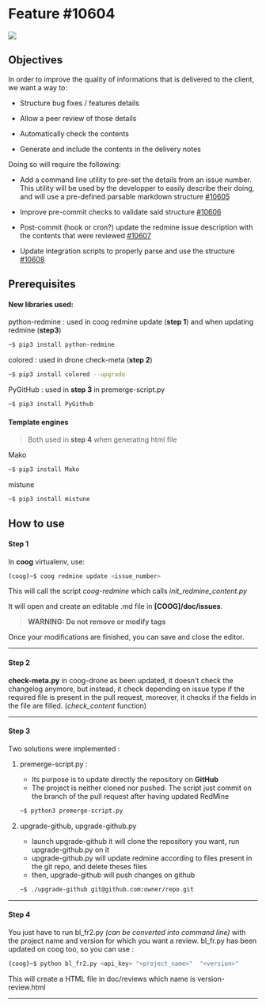 
# Feature #10604
![](https://img.shields.io/github/issues/MaxTeiger/TestCoopengo)

## Objectives

  

In order to improve the quality of informations that is delivered to the client, we want a way to:

  

- Structure bug fixes / features details

- Allow a peer review of those details

- Automatically check the contents

- Generate and include the contents in the delivery notes

  

Doing so will require the following:

  

- Add a command line utility to pre-set the details from an issue number. This utility will be used by the developper to easily describe their doing, and will use a pre-defined parsable markdown structure [#10605](https://support.coopengo.com/issues/10605)

- Improve pre-commit checks to validate said structure [#10606](https://support.coopengo.com/issues/10606)

- Post-commit (hook or cron?) update the redmine issue description with the contents that were reviewed [#10607](https://support.coopengo.com/issues/10607  "Task: Update redmine descriptions according to contents of #10605 (A traiter)")

- Update integration scripts to properly parse and use the structure [#10608](https://support.coopengo.com/issues/10608  "Task: Update delivery slip generation for 10604 (A traiter)")

  
  

## Prerequisites

  

#### New libraries used:

python-redmine : used in coog redmine update (**step 1**) and when updating redmine (**step3**)
```bash
~$ pip3 install python-redmine
```
colored : used in drone check-meta (**step 2**)
```bash
~$ pip3 install colored --upgrade
```
PyGitHub : used in **step 3** in premerge-script.py
```bash
~$ pip3 install PyGithub 
```
#### Template engines
> Both used in **step 4** when generating html file

Mako 

```bash
~$ pip3 install Mako
```

mistune

```bash
~$ pip3 install mistune
```
  

## How to use

#### Step 1

In **coog** virtualenv, use:

```bash
(coog)~$ coog redmine update <issue_number>
```
This will call the script *coog-redmine* which calls *init_redmine_content.py*

It will open and create an editable .md file in **[COOG]/doc/issues**.

>**WARNING: Do not remove or modify tags**

Once your modifications are finished, you can save and close the editor.

----

#### Step 2

**check-meta.py** in coog-drone as been updated, it doesn't check the changelog anymore, but instead, it check depending on issue type if the required file is present in the pull request, moreover, it checks if the fields in the file are filled. (*check_content* function)

  ----

#### Step 3

Two solutions were implemented : 
1. premerge-script.py : 
	* Its purpose is to update directly the repository on **GitHub** 
	* The project is neither cloned nor pushed. The script just commit on the branch of the pull request after having updated RedMine
	```bash
	~$ python3 premerge-script.py
	```
2. upgrade-github, upgrade-github.py
	* launch upgrade-github it will clone the repository you want, run upgrade-github.py on it
	* upgrade-github.py will update redmine according to files present in the git repo, and delete theses files
	* then, upgrade-github will push changes on github 
		
	```bash
	~$ ./upgrade-github git@github.com:owner/repo.git
	```


  ----
#### Step 4

You just have to run bl_fr2.py *(can be converted into command line)* with the project name and version for which you want a review.
bl_fr.py has been updated on coog too, so you can use : 
```bash
(coog)~$ python bl_fr2.py <api_key> "<project_name>"  "<version>"
```

This will create a HTML file in doc/reviews which name is version-review.html

----
